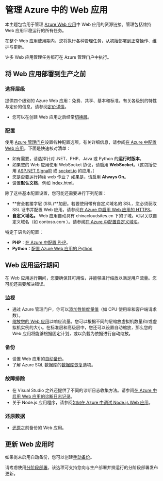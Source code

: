 <properties 
	pageTitle="管理 Azure 中的 Web 应用" 
	description="用于管理 Azure 中 Web 应用的资源链接。" 
	services="app-service\web" 
	documentationCenter="" 
	authors="erikre" 
	manager="wpickett" 
	editor=""/>

<tags
	ms.service="app-service-web"
	ms.date="01/12/2016"
	wacn.date="03/28/2016"/>

# 管理 Azure 中的 Web 应用

本主题包含用于管理 [Azure Web 应用](/documentation/services/web-sites/)中 Web 应用的资源链接。管理包括维持 Web 应用平稳运行的所有任务。

在整个 Web 应用使用期内，您将执行各种管理任务，从初始部署到正常操作、维护与更新。

许多 Web 应用管理任务都可在 Azure 管理门户中执行。

## 将 Web 应用部署到生产之前

### 选择层级

提供四个级别的 Azure Web 应用：免费、共享、基本和标准。有关各级别的特性与定价的信息，请参阅[定价详情](/home/features/web-site/#price)。

- 您可以在创建 Web 应用之后经常[切换层](/documentation/articles/web-sites-scale)。

### 配置

使用 [Azure 管理门户](https://manage.windowsazure.cn/)设置各种配置选项。有关详细信息，请参阅[在 Azure 中配置 Web 应用](/documentation/articles/web-sites-configure)。下面是快速核对清单：

- 如有需要，请选择针对 .NET、PHP、Java 或 Python 的**运行时版本**。
- 如果您的 Web 应用使用 WebSocket 协议，请启用 **WebSocket**。（这包括使用 [ASP.NET SignalR](http://www.asp.net/signalr) 或 [socket.io](/documentation/articles/web-sites-nodejs-chat-app-socketio) 的应用。）
- 您是否要运行持续 web 作业？ 如果是，请启用 **Always On**。
- 设置**默认文档**，例如 index.html。

除了这些基本配置设置，您可能还需要进行下列配置：

- **安全套接字层 (SSL)**加密。若要使用带有自定义域名的 SSL，您必须获取 SSL 证书并配置 Web 应用。请参阅[在 Azure 中启用 Web 应用的 HTTPS](/documentation/articles/web-sites-configure-ssl-certificate)。
- **自定义域名。** Web 应用自动具有 chinacloudsites.cn 下的子域。可以关联自定义域名（如 contoso.com ）。请参阅[在 Azure 中配置自定义域名](/documentation/articles/web-sites-custom-domain-name)。

特定于语言的配置：

- **PHP**：[在 Azure 中配置 PHP](/documentation/articles/web-sites-php-configure)。
- **Python**：[配置 Azure Web 应用的 Python](/documentation/articles/web-sites-python-configure)


## Web 应用运行期间

在 Web 应用运行期间，您要确保其可用性，并能够进行缩放以满足用户流量。您可能还需要解决错误。

### 监视

- 通过 Azure 管理门户，你可以[添加性能度量值](/documentation/articles/web-sites-monitor)（如 CPU 使用率和客户端请求数）。
- [缩放您的 Web 应用](/documentation/articles/web-sites-scale)以响应流量。您可以根据不同的层缩放虚拟机数量和/或虚拟机实例的大小。在标准层和高级层中，您还可以设置自动缩放，那么您的 Web 应用将能够根据固定计划，或以负载为依据进行自动缩放。  
 
### 备份

- 设置 Web 应用的[自动备份](/documentation/articles/web-sites-backup)。
- 了解 Azure SQL 数据库的[数据库恢复](/documentation/articles/sql-database-business-continuity/)选项。

### 故障排除

- 在 Visual Studio 之外还提供了不同的诊断日志收集方法。请参阅[在 Azure 中启用 Web 应用的诊断日志记录](/documentation/articles/web-sites-enable-diagnostic-log)。
- 关于 Node.js 应用程序，请参阅[如何在 Azure 中调试 Node.js Web 应用](/documentation/articles/web-sites-nodejs-debug)。

### 还原数据

- [还原](/documentation/articles/web-sites-restore)之前备份的 Web 应用。


## 更新 Web 应用时

如果尚未启用自动备份，您可以创建[手动备份](/documentation/articles/web-sites-backup)。

请考虑使用[分阶段部署](/documentation/articles/web-sites-staged-publishing)。该选项可支持您向与生产部署并排运行的分阶段部署发布更新。

<!-- Anchors. -->


[Before you deploy your site to production]: #before-you-deploy-your-site-to-production
[While your website is running]: #while-your-website-is-running
[When you update your website]: #when-you-update-your-website

  

<!---HONumber=Mooncake_1207_2015-->